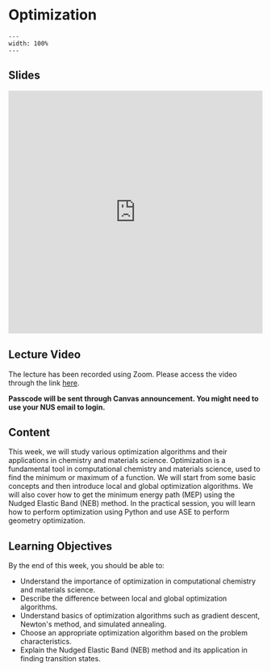 # Optimization
```{image} ../figures/optimization_title.jpeg
---
width: 100%
---
```

## Slides
<iframe src="https://docs.google.com/presentation/d/e/2PACX-1vRd6TAxBAjozQVIJYbtWbgshPJn9qrtC1IzW_J1G1qWDvXg00a00QXZsTJAY04TR50T0RVPV9SfpuVo/embed?start=false&loop=false&delayms=3000" frameborder="0" width="100%" height="480" allowfullscreen="true" mozallowfullscreen="true" webkitallowfullscreen="true"></iframe>

## Lecture Video
The lecture has been recorded using Zoom. Please access the video through the link [here](https://nus-sg.zoom.us/rec/share/eRw8oGn72YeTetWTNbrCM6yyBjUuiB1Cu0ch2n-JJjNIBjtuYUTbErxYIC4blhVs.uaQ1xlR1PnlFOSzg).

**Passcode will be sent through Canvas announcement. You might need to use your NUS email to login.**

## Content
This week, we will study various optimization algorithms and their applications in chemistry and materials science. Optimization is a fundamental tool in computational chemistry and materials science, used to find the minimum or maximum of a function. We will start from some basic concepts and then introduce local and global optimization algorithms. We will also cover how to get the minimum energy path (MEP) using the Nudged Elastic Band (NEB) method. In the practical session, you will learn how to perform optimization using Python and use ASE to perform geometry optimization.

## Learning Objectives
By the end of this week, you should be able to:
- Understand the importance of optimization in computational chemistry and materials science.
- Describe the difference between local and global optimization algorithms.
- Understand basics of optimization algorithms such as gradient descent, Newton's method, and simulated annealing.
- Choose an appropriate optimization algorithm based on the problem characteristics.
- Explain the Nudged Elastic Band (NEB) method and its application in finding transition states.